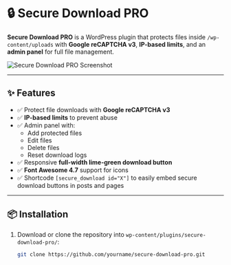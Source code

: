 # 🔒 Secure Download PRO

**Secure Download PRO** is a WordPress plugin that protects files inside `/wp-content/uploads` with **Google reCAPTCHA v3**, **IP-based limits**, and an **admin panel** for full file management.

![Secure Download PRO Screenshot](screenshot.png)

---

## ✨ Features

- ✅ Protect file downloads with **Google reCAPTCHA v3**  
- ✅ **IP-based limits** to prevent abuse  
- ✅ Admin panel with:
  - Add protected files  
  - Edit files  
  - Delete files  
  - Reset download logs  
- ✅ Responsive **full-width lime-green download button**  
- ✅ **Font Awesome 4.7** support for icons  
- ✅ Shortcode `[secure_download id="X"]` to easily embed secure download buttons in posts and pages  

---

## 📦 Installation

1. Download or clone the repository into `wp-content/plugins/secure-download-pro/`:
   ```bash
   git clone https://github.com/yourname/secure-download-pro.git


